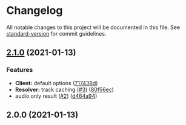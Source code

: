 # Changelog

All notable changes to this project will be documented in this file. See [standard-version](https://github.com/conventional-changelog/standard-version) for commit guidelines.

## [2.1.0](https://github.com/Allvaa/lava-spotify/compare/v2.0.0...v2.1.0) (2021-01-13)


### Features

* **Client:** default options ([717438d](https://github.com/Allvaa/lava-spotify/commit/717438d174181de4143301b21a08d12ebed1d4b3))
* **Resolver:** track caching ([#3](https://github.com/Allvaa/lava-spotify/issues/3)) ([80f56ec](https://github.com/Allvaa/lava-spotify/commit/80f56ec8b50cdaf1d8e689bd10f1444091a4bbdf))
* audio only result ([#2](https://github.com/Allvaa/lava-spotify/issues/2)) ([d464a94](https://github.com/Allvaa/lava-spotify/commit/d464a94f03f7240ca046b85dab53c1e9c305fd98))

## 2.0.0 (2021-01-13)
